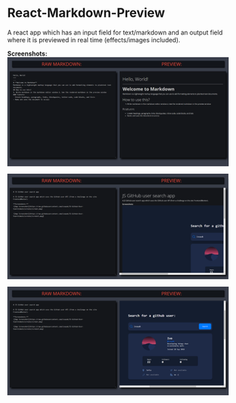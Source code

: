 # React-Markdown-Preview
A react app which has an input field for text/markdown and an output field where it is previewed in real time (effects/images included).

**Screenshots:**
![App Screenshot](https://raw.githubusercontent.com/ivaaak/React-Markdown-Preview/main/screens/screen.png)

![App Screenshot](https://raw.githubusercontent.com/ivaaak/React-Markdown-Preview/main/screens/screen2.png)

![App Screenshot](https://raw.githubusercontent.com/ivaaak/React-Markdown-Preview/main/screens/screen3.png)

